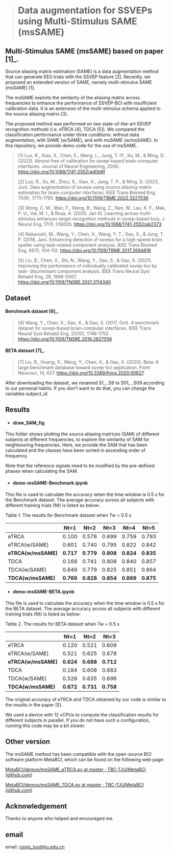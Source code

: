 > # Data augmentation for SSVEPs using Multi-Stimulus SAME (msSAME)

## Multi-Stimulus SAME (msSAME) based on paper [1]_.

Source aliasing matrix estimation (SAME) is a data augmentation method that can generate EEG trials with the SSVEP feature [2]. Recently, we proposed an extended version of SAME, namely multi-stimulus SAME (msSAME) [1]. 

The msSAME exploits the similarity of the aliasing matrix across frequencies to enhance the performance of SSVEP-BCI with insufficient calibration data. It is an extension of the multi-stimulus schema applied to the source aliasing matrix [3].

The proposed method was performed on two state-of-the-art SSVEP recognition methods (i.e. eTRCA [4], TDCA [5]).  We compared the classification performance under three conditions: without data augmentation, with SAME (w/SAME), and with msSAME (w/msSAME). In this repository, we provide demo code for the use of msSAME.

> [1] Luo, R., Xiao, X., Chen, E., Meng, L., Jung, T.-P., Xu, M., & Ming, D. (2023). Almost free of calibration for ssvep-based brain-computer interfaces. Journal of Neural Engineering, 20(6). https://doi.org/10.1088/1741-2552/ad0b8f 
>
> [2] Luo, R., Xu, M., Zhou, X., Xiao, X., Jung, T. P., & Ming, D. (2023, Jun). Data augmentation of ssveps using source aliasing matrix estimation for brain-computer interfaces. IEEE Trans Biomed Eng, 70(6), 1775-1785. https://doi.org/10.1109/TBME.2022.3227036 
>
> [3] Wong, C. M., Wan, F., Wang, B., Wang, Z., Nan, W., Lao, K. F., Mak, P. U., Vai, M. I., & Rosa, A. (2020, Jan 6). Learning across multi-stimulus enhances target recognition methods in ssvep-based bcis. J Neural Eng, 17(1), 016026. https://doi.org/10.1088/1741-2552/ab2373 
>
> [4] Nakanishi, M., Wang, Y., Chen, X., Wang, Y. T., Gao, X., & Jung, T. P. (2018, Jan). Enhancing detection of ssveps for a high-speed brain speller using task-related component analysis. IEEE Trans Biomed Eng, 65(1), 104-112. https://doi.org/10.1109/TBME.2017.2694818 
>
> [5] Liu, B., Chen, X., Shi, N., Wang, Y., Gao, S., & Gao, X. (2021). Improving the performance of individually calibrated ssvep-bci by task- discriminant component analysis. IEEE Trans Neural Syst Rehabil Eng, 29, 1998-2007. https://doi.org/10.1109/TNSRE.2021.3114340 

## Dataset

#### Benchmark dataset [6]_.

> [6] Wang, Y., Chen, X., Gao, X., & Gao, S. (2017, Oct). A benchmark dataset for ssvep-based brain-computer interfaces. IEEE Trans Neural Syst Rehabil Eng, 25(10), 1746-1752. https://doi.org/10.1109/TNSRE.2016.2627556 

#### BETA dataset [7]_.

> [7] Liu, B., Huang, X., Wang, Y., Chen, X., & Gao, X. (2020). Beta: A large benchmark database toward ssvep-bci application. Front Neurosci, 14, 627. https://doi.org/10.3389/fnins.2020.00627.

After downloading the dataset, we renamed S1,...S9 to S01,...S09 according to our personal habits. If you don't want to do that, you can change the variables *subject_id*.

## Results  

- #### draw_SAM_fig 

This folder shows plotting the source aliasing matrices (SAM) of different subjects at different frequencies, to explore the similarity of SAM for neighbouring frequencies. Here, we provide the SAM that has been calculated and the classes have been sorted in ascending order of frequency.

Note that the reference signals need to be modified by the pre-defined phases when calculating the SAM. 

- #### demo-msSAME-Benchmark.ipynb 

This file is used to calculate the accuracy when the time window is 0.5 s for the Benchmark dataset. The average accuracy across all subjects with different training trials (Nt) is listed as below:

Table 1. The  results for Benchmark dataset when Tw = 0.5 s

|                     | Nt=1      | Nt=2      | Nt=3      | Nt=4      | Nt=5      |
| ------------------- | --------- | --------- | --------- | --------- | --------- |
| eTRCA               | 0.100     | 0.576     | 0.699     | 0.759     | 0.793     |
| eTRCA(w/SAME)       | 0.601     | 0.740     | 0.795     | 0.822     | 0.842     |
| **eTRCA(w/msSAME)** | **0.717** | **0.779** | **0.808** | **0.824** | **0.835** |
| TDCA                | 0.168     | 0.741     | 0.808     | 0.840     | 0.857     |
| TDCA(w/SAME)        | 0.649     | 0.779     | 0.825     | 0.851     | 0.864     |
| **TDCA(w/msSAME)**  | **0.769** | **0.828** | **0.854** | **0.869** | **0.875** |

- #### demo-msSAME-BETA.ipynb 

This file is used to calculate the accuracy when the time window is 0.5 s for the BETA dataset. The average accuracy across all subjects with different training trials (Nt) is listed as below:

Table 2. The  results for BETA dataset when Tw = 0.5 s

|                     | Nt=1      | Nt=2      | Nt=3      |
| ------------------- | --------- | --------- | --------- |
| eTRCA               | 0.120     | 0.521     | 0.609     |
| eTRCA(w/SAME)       | 0.521     | 0.625     | 0.678     |
| **eTRCA(w/msSAME)** | **0.624** | **0.688** | **0.712** |
| TDCA                | 0.184     | 0.608     | 0.683     |
| TDCA(w/SAME)        | 0.526     | 0.635     | 0.696     |
| **TDCA(w/msSAME)**  | **0.672** | **0.731** | **0.758** |

The original accuracy of eTRCA and TDCA obtained by our code is similar to the results in the paper [5].

We used a device with 12 vCPUs to compute the classification results for different subjects in parallel. If you do not have such a configuration, running this code may be a bit slower.

## Other version

The msSAME method has been compatible with the open-source BCI software platform MetaBCI, which can be found on the following web page:

[MetaBCI/demos/msSAME_eTRCA.py at master · TBC-TJU/MetaBCI (github.com)](https://github.com/TBC-TJU/MetaBCI/blob/master/demos/msSAME_eTRCA.py)

[MetaBCI/demos/msSAME_TDCA.py at master · TBC-TJU/MetaBCI (github.com)](https://github.com/TBC-TJU/MetaBCI/blob/master/demos/msSAME_TDCA.py)

## Acknowledgement

Thanks to anyone who helped and encouraged me. 

## email

email: ruixin_luo@tju.edu.cn

